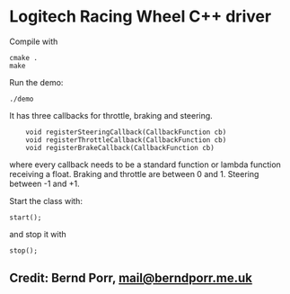 # Logitech Racing Wheel C++ driver

Compile with

```
cmake .
make
```

Run the demo:

```
./demo
```

It has three callbacks for throttle, braking and steering.

```
    void registerSteeringCallback(CallbackFunction cb)
    void registerThrottleCallback(CallbackFunction cb)
    void registerBrakeCallback(CallbackFunction cb)

```

where every callback needs to be a standard function or lambda function receiving a float.
Braking and throttle are between 0 and 1. Steering between -1 and +1.

Start the class with:
```
start();
```
and stop it with
```
stop();
```

## Credit: Bernd Porr, mail@berndporr.me.uk
